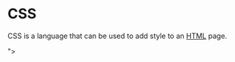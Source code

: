# CSS















CSS is a language that can be used to add style to an [HTML](/wiki/HTML) page.







">











